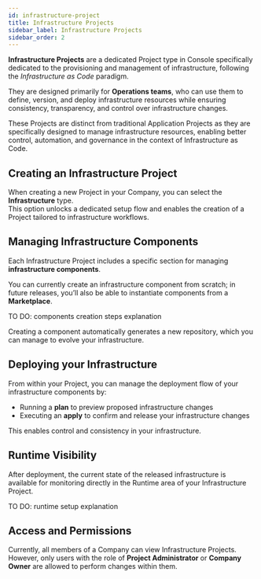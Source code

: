 ```yaml
---
id: infrastructure-project
title: Infrastructure Projects
sidebar_label: Infrastructure Projects
sidebar_order: 2
---
```


**Infrastructure Projects** are a dedicated Project type in Console specifically dedicated to the provisioning and management of infrastructure, following the *Infrastructure as Code* paradigm.

They are designed primarily for **Operations teams**, who can use them to define, version, and deploy infrastructure resources while ensuring consistency, transparency, and control over infrastructure changes.  

These Projects are distinct from traditional Application Projects as they are specifically designed to manage infrastructure resources, enabling better control, automation, and governance in the context of Infrastructure as Code.

## Creating an Infrastructure Project

When creating a new Project in your Company, you can select the **Infrastructure** type.  
This option unlocks a dedicated setup flow and enables the creation of a Project tailored to infrastructure workflows.

<!-- ![Infrastructure Projects creation](/) -->

## Managing Infrastructure Components

Each Infrastructure Project includes a specific section for managing **infrastructure components**.

You can currently create an infrastructure component from scratch; in future releases, you’ll also be able to instantiate components from a **Marketplace**.  

TO DO: components creation steps explanation

<!-- ![Infrastructure component creation](/) -->

Creating a component automatically generates a new repository, which you can manage to evolve your infrastructure.


## Deploying your Infrastructure

From within your Project, you can manage the deployment flow of your infrastructure components by:

- Running a **plan** to preview proposed infrastructure changes  
- Executing an **apply** to confirm and release your infrastructure changes

<!-- ![Infrastructure Projects apply](/) -->

This enables control and consistency in your infrastructure.

## Runtime Visibility

After deployment, the current state of the released infrastructure is available for monitoring directly in the Runtime area of your Infrastructure Project.  

TO DO: runtime setup explanation

<!-- ![Infrastructure Projects Runtime](/) -->

## Access and Permissions

Currently, all members of a Company can view Infrastructure Projects.  
However, only users with the role of **Project Administrator** or **Company Owner** are allowed to perform changes within them. 
